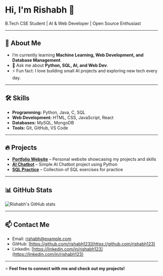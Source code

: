# Hi, I'm Rishabh 👋

B.Tech CSE Student | AI & Web Developer | Open Source Enthusiast

---

## 🌱 About Me
- I’m currently learning **Machine Learning, Web Development, and Database Management**.
- 💬 Ask me about **Python, SQL, AI, and Web Dev**.
- ⚡ Fun fact: I love building small AI projects and exploring new tech every day.

---

## 🛠️ Skills
- **Programming:** Python, Java, C, SQL  
- **Web Development:** HTML, CSS, JavaScript, React  
- **Databases:** MySQL, MongoDB  
- **Tools:** Git, GitHub, VS Code  

---

## 🔥 Projects
- [**Portfolio Website**](https://github.com/rishabh123/portfolio) – Personal website showcasing my projects and skills  
- [**AI Chatbot**](https://github.com/rishabh123/AI-Chatbot) – Simple AI Chatbot project using Python  
- [**SQL Practice**](https://github.com/rishabh123/SQL-Practice) – Collection of SQL exercises for practice  

---

## 📊 GitHub Stats
![Rishabh's GitHub stats](https://github-readme-stats.vercel.app/api?username=rishabh123&show_icons=true&theme=radical)

---

## 📫 Contact Me
- Email: [rishabh@example.com](mailto:rishabh@example.com)  
- GitHub: [https://github.com/rishabh123](https://github.com/rishabh123)  
- LinkedIn: [https://linkedin.com/in/rishabh123](https://linkedin.com/in/rishabh123)  

---

⭐ **Feel free to connect with me and check out my projects!**
